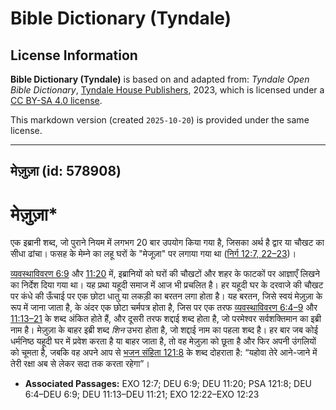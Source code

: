 # Bible Dictionary (Tyndale)

## License Information

**Bible Dictionary (Tyndale)** is based on and adapted from: _Tyndale Open Bible Dictionary_, [Tyndale House Publishers](https://tyndaleopenresources.com/), 2023, which is licensed under a [CC BY-SA 4.0 license](https://creativecommons.org/licenses/by-sa/4.0/legalcode.en).

This markdown version (created `2025-10-20`) is provided under the same license.



--------------------------------

## मेज़ुज़ा (id: 578908)

मेज़ुज़ा\*
========

एक इब्रानी शब्द, जो पुराने नियम में लगभग 20 बार उपयोग किया गया है, जिसका अर्थ है द्वार या चौखट का सीधा ढांचा। फसह के मेम्ने का लहू घरों के "मेजूज़ा" पर लगाया गया था ([निर्ग 12:7, 22–23](https://ref.ly/Exod12:7,Exod12:22-Exod12:23))।

[व्यवस्थाविवरण 6:9](https://ref.ly/Deut6:9) और [11:20](https://ref.ly/Deut11:20) में, इब्रानियों को घरों की चौखटों और शहर के फाटकों पर आज्ञाएँ लिखने का निर्देश दिया गया था। यह प्रथा यहूदी समाज में आज भी प्रचलित है। हर यहूदी घर के दरवाजे की चौखट पर कंधे की ऊँचाई पर एक छोटा धातु या लकड़ी का बरतन लगा होता है। यह बरतन, जिसे स्वयं मेज़ुज़ा के रूप में जाना जाता है, के अंदर एक छोटा चर्मपत्र होता है, जिस पर एक तरफ [व्यवस्थाविवरण 6:4–9](https://ref.ly/Deut6:4-Deut6:9) और [11:13–21](https://ref.ly/Deut11:13-Deut11:21) के शब्द अंकित होते हैं, और दूसरी तरफ शद्दाई शब्द होता है, जो परमेश्वर सर्वशक्तिमान का इब्री नाम है। मेज़ुज़ा के बाहर इब्री शब्द *शिन* उभरा होता है, जो शद्दाई नाम का पहला शब्द है। हर बार जब कोई धर्मनिष्ठ यहूदी घर में प्रवेश करता है या बाहर जाता है, तो वह मेज़ुज़ा को छूता है और फिर अपनी उंगलियों को चूमता है, जबकि वह अपने आप से [भजन संहिता 121:8](https://ref.ly/Ps121:8) के शब्द दोहराता है: “यहोवा तेरे आने\-जाने में तेरी रक्षा अब से लेकर सदा तक करता रहेगा”।

* **Associated Passages:** EXO 12:7; DEU 6:9; DEU 11:20; PSA 121:8; DEU 6:4–DEU 6:9; DEU 11:13–DEU 11:21; EXO 12:22–EXO 12:23

